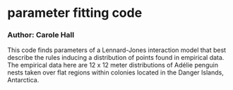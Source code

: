 # parameter fitting code
### Author: Carole Hall

This code finds parameters of a Lennard-Jones interaction model that best describe the rules inducing a distribution of points found in empirical data. The empirical data here are 12 x 12 meter
distributions of Adélie penguin nests taken over flat regions within colonies located in the Danger Islands, Antarctica. 
